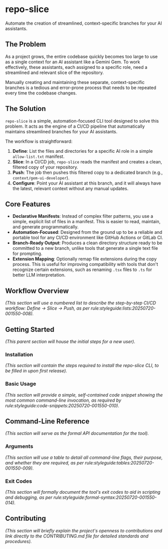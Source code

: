 # repo-slice

Automate the creation of streamlined, context-specific branches for your AI assistants.

## The Problem

As a project grows, the entire codebase quickly becomes too large to use as a single context for an AI assistant like a Gemini Gem. To work effectively, these assistants, each assigned to a specific role, need a streamlined and relevant slice of the repository.

Manually creating and maintaining these separate, context-specific branches is a tedious and error-prone process that needs to be repeated every time the codebase changes.

## The Solution

`repo-slice` is a simple, automation-focused CLI tool designed to solve this problem. It acts as the engine of a CI/CD pipeline that automatically maintains streamlined branches for your AI assistants.

The workflow is straightforward:
1.  **Define**: List the files and directories for a specific AI role in a simple `allow-list.txt` manifest.
2.  **Slice**: In a CI/CD job, `repo-slice` reads the manifest and creates a clean, filtered copy of your repository.
3.  **Push**: The job then pushes this filtered copy to a dedicated branch (e.g., `context/gem-ui-developer`).
4.  **Configure**: Point your AI assistant at this branch, and it will always have the latest, relevant context without any manual updates.

## Core Features

* **Declarative Manifests**: Instead of complex filter patterns, you use a simple, explicit list of files in a manifest. This is easier to read, maintain, and generate programmatically.
* **Automation-Focused**: Designed from the ground up to be a reliable and portable tool for any CI/CD environment like GitHub Actions or GitLab CI.
* **Branch-Ready Output**: Produces a clean directory structure ready to be committed to a new branch, unlike tools that generate a single text file for prompting.
* **Extension Mapping**: Optionally remap file extensions during the copy process. This is useful for improving compatibility with tools that don't recognize certain extensions, such as renaming `.tsx` files to `.ts` for better LLM interpretation.

## Workflow Overview

*(This section will use a numbered list to describe the step-by-step CI/CD workflow: Define -> Slice -> Push, as per rule:styleguide:lists:20250720-001550-008).*

## Getting Started

*(This parent section will house the initial steps for a new user).*

### Installation

*(This section will contain the steps required to install the repo-slice CLI, to be filled in upon first release).*

### Basic Usage

*(This section will provide a simple, self-contained code snippet showing the most common command-line invocation, as required by rule:styleguide:code-snippets:20250720-001550-010).*

## Command-Line Reference

*(This section will serve as the formal API documentation for the tool).*

### Arguments

*(This section will use a table to detail all command-line flags, their purpose, and whether they are required, as per rule:styleguide:tables:20250720-001550-009).*

### Exit Codes

*(This section will formally document the tool's exit codes to aid in scripting and debugging, as per rule:styleguide:formal-syntax:20250720-001550-014).*

## Contributing

*(This section will briefly explain the project's openness to contributions and link directly to the CONTRIBUTING.md file for detailed standards and procedures).*